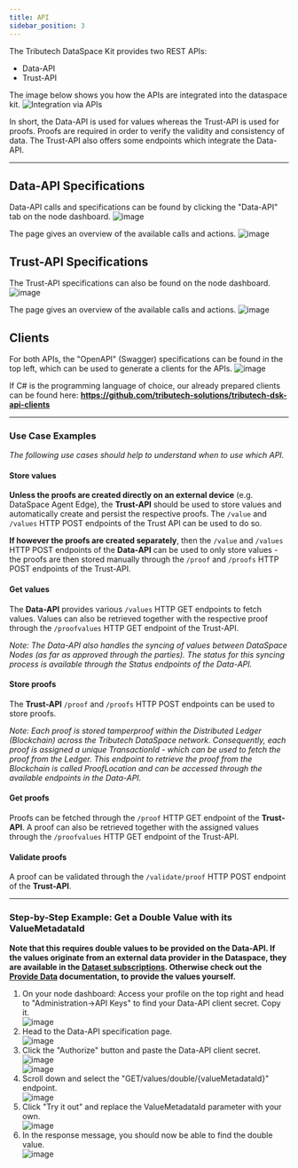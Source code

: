 ```yaml
---
title: API
sidebar_position: 3
---
```


The Tributech DataSpace Kit provides two REST APIs:

- Data-API
- Trust-API

The image below shows you how the APIs are integrated into the dataspace kit.
![Integration via APIs](assets/integration.jpg)

In short, the Data-API is used for values whereas the Trust-API is used for proofs. Proofs are required in order to verify the validity and consistency of data. The Trust-API also offers some endpoints which integrate the Data-API.

---

## Data-API Specifications
Data-API calls and specifications can be found by clicking the "Data-API" tab on the node dashboard.
![image](assets/data_api_tab.png)

The page gives an overview of the available calls and actions.
![image](assets/data_api_base.png)

## Trust-API Specifications
The Trust-API specifications can also be found on the node dashboard.
![image](assets/trust_api_tab.png)

The page gives an overview of the available calls and actions.
![image](assets/trust_api_base.png)

## Clients
For both APIs, the "OpenAPI" (Swagger) specifications can be found in the top left, which can be used to generate a clients for the APIs.
![image](assets/data_api_swagger.png)

If C# is the programming language of choice, our already prepared clients can be found here: **https://github.com/tributech-solutions/tributech-dsk-api-clients**

---

### Use Case Examples
_The following use cases should help to understand when to use which API._

#### Store values

**Unless the proofs are created directly on an external device** (e.g. DataSpace Agent Edge), the **Trust-API** should be used to store values and automatically create and persist the respective proofs. The `/value` and `/values` HTTP POST endpoints of the Trust API can be used to do so.

**If however the proofs are created separately**, then the `/value` and `/values` HTTP POST endpoints of the **Data-API** can be used to only store values - the proofs are then stored manually through the `/proof` and `/proofs` HTTP POST endpoints of the Trust-API.

#### Get values

The **Data-API** provides various `/values` HTTP GET endpoints to fetch values.
Values can also be retrieved together with the respective proof through the `/proofvalues` HTTP GET endpoint of the Trust-API.

_Note: The Data-API also handles the syncing of values between DataSpace Nodes (as far as approved through the parties). The status for this syncing process is available through the Status endpoints of the Data-API._

#### Store proofs

The **Trust-API** `/proof` and `/proofs` HTTP POST endpoints can be used to store proofs.

_Note: Each proof is stored tamperproof within the Distributed Ledger (Blockchain) across the Tributech DataSpace network. Consequently, each proof is assigned a unique TransactionId - which can be used to fetch the proof from the Ledger. This endpoint to retrieve the proof from the Blockchain is called ProofLocation and can be accessed through the available endpoints in the Data-API._

#### Get proofs

Proofs can be fetched through the `/proof` HTTP GET endpoint of the **Trust-API**. A proof can also be retrieved together with the assigned values through the `/proofvalues` HTTP GET endpoint of the Trust-API.

#### Validate proofs

A proof can be validated through the `/validate/proof` HTTP POST endpoint of the **Trust-API**.

---

### Step-by-Step Example: **Get a Double Value with its ValueMetadataId**

**Note that this requires double values to be provided on the Data-API. If the values originate from an external data provider in the Dataspace, they are available in the [**Dataset subscriptions**](./subscribe_dataset.md). Otherwise check out the [**Provide Data**](../provide_data/overview.md) documentation, to provide the values yourself.**

1. On your node dashboard: Access your profile on the top right and head to "Administration->API Keys" to find your Data-API client secret. Copy it.  
   ![image](assets/administration.png)
2. Head to the Data-API specification page.  
   ![image](assets/data_api_tab_small.png)
3. Click the "Authorize" button and paste the Data-API client secret.  
   ![image](assets/authorize.png)  
   ![image](assets/authorize_secret.png)
4. Scroll down and select the "GET/values/double/{valueMetadataId}" endpoint.  
   ![image](assets/data_api_get_double.png)
5. Click "Try it out" and replace the ValueMetadataId parameter with your own.  
   ![image](assets/data_api_enter_id.png)
6. In the response message, you should now be able to find the double value.  
   ![image](assets/server_response_success.png)
